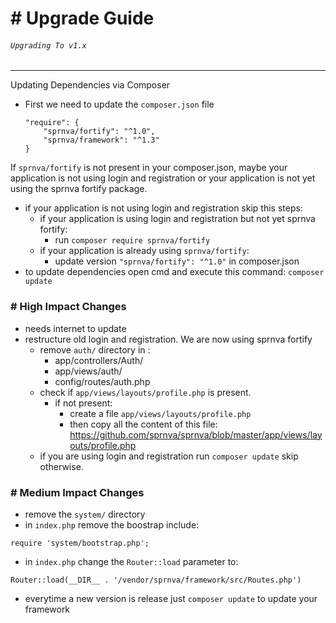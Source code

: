 # # Upgrade Guide
###### `Upgrading To v1.x`
---
Updating Dependencies via Composer
- First we need to update the `composer.json` file
    ```
    "require": {
        "sprnva/fortify": "^1.0",
        "sprnva/framework": "^1.3"
    }
    ```

If `sprnva/fortify` is not present in your composer.json, maybe your application is not using login and registration or your application is not yet using the sprnva fortify package.

- if your application is not using login and registration skip this steps:
    - if your application is using login and registration but not yet sprnva fortify:
        - run `composer require sprnva/fortify`
    - if your application is already using `sprnva/fortify`:
        - update version `"sprnva/fortify": "^1.0"` in composer.json
- to update dependencies open cmd and execute this command: `composer update`

### # High Impact Changes
- needs internet to update
- restructure old login and registration. We are now using sprnva fortify
    - remove `auth/` directory in :
        - app/controllers/Auth/
        - app/views/auth/
        - config/routes/auth.php
    - check if `app/views/layouts/profile.php` is present.
        - if not present:
            - create a file `app/views/layouts/profile.php`
            - then copy all the content of this file: https://github.com/sprnva/sprnva/blob/master/app/views/layouts/profile.php
    - if you are using login and registration run `composer update` skip otherwise.

### # Medium Impact Changes
- remove the `system/` directory
- in `index.php` remove the boostrap include:
```
require 'system/bootstrap.php';
```
- in `index.php` change the `Router::load` parameter to:
```
Router::load(__DIR__ . '/vendor/sprnva/framework/src/Routes.php')
```
- everytime a new version is release just `composer update` to update your framework